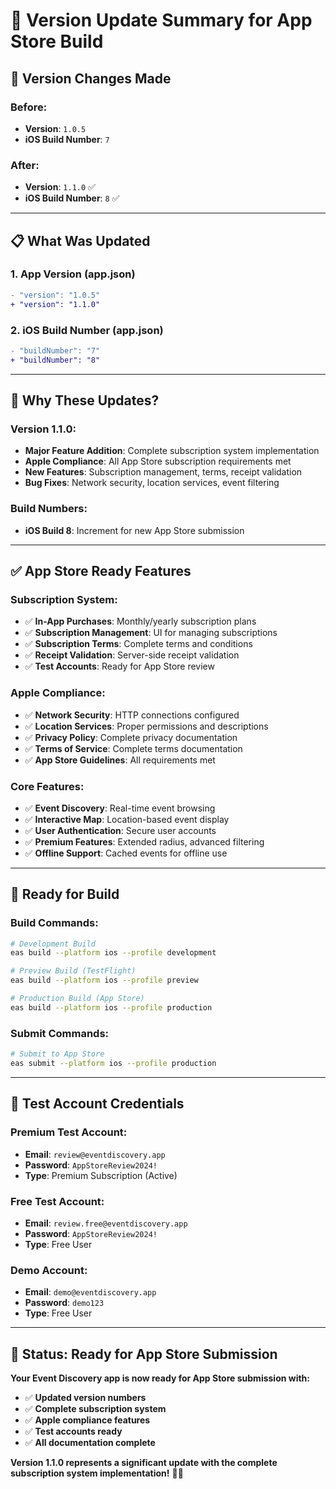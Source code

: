 # 📱 Version Update Summary for App Store Build

## 🔄 **Version Changes Made**

### **Before:**
- **Version**: `1.0.5`
- **iOS Build Number**: `7`

### **After:**
- **Version**: `1.1.0` ✅
- **iOS Build Number**: `8` ✅

---

## 📋 **What Was Updated**

### **1. App Version (app.json)**
```diff
- "version": "1.0.5"
+ "version": "1.1.0"
```

### **2. iOS Build Number (app.json)**
```diff
- "buildNumber": "7"
+ "buildNumber": "8"
```



---

## 🎯 **Why These Updates?**

### **Version 1.1.0:**
- **Major Feature Addition**: Complete subscription system implementation
- **Apple Compliance**: All App Store subscription requirements met
- **New Features**: Subscription management, terms, receipt validation
- **Bug Fixes**: Network security, location services, event filtering

### **Build Numbers:**
- **iOS Build 8**: Increment for new App Store submission

---

## ✅ **App Store Ready Features**

### **Subscription System:**
- ✅ **In-App Purchases**: Monthly/yearly subscription plans
- ✅ **Subscription Management**: UI for managing subscriptions
- ✅ **Subscription Terms**: Complete terms and conditions
- ✅ **Receipt Validation**: Server-side receipt validation
- ✅ **Test Accounts**: Ready for App Store review

### **Apple Compliance:**
- ✅ **Network Security**: HTTP connections configured
- ✅ **Location Services**: Proper permissions and descriptions
- ✅ **Privacy Policy**: Complete privacy documentation
- ✅ **Terms of Service**: Complete terms documentation
- ✅ **App Store Guidelines**: All requirements met

### **Core Features:**
- ✅ **Event Discovery**: Real-time event browsing
- ✅ **Interactive Map**: Location-based event display
- ✅ **User Authentication**: Secure user accounts
- ✅ **Premium Features**: Extended radius, advanced filtering
- ✅ **Offline Support**: Cached events for offline use

---

## 🚀 **Ready for Build**

### **Build Commands:**
```bash
# Development Build
eas build --platform ios --profile development

# Preview Build (TestFlight)
eas build --platform ios --profile preview

# Production Build (App Store)
eas build --platform ios --profile production
```

### **Submit Commands:**
```bash
# Submit to App Store
eas submit --platform ios --profile production
```

---

## 📱 **Test Account Credentials**

### **Premium Test Account:**
- **Email**: `review@eventdiscovery.app`
- **Password**: `AppStoreReview2024!`
- **Type**: Premium Subscription (Active)

### **Free Test Account:**
- **Email**: `review.free@eventdiscovery.app`
- **Password**: `AppStoreReview2024!`
- **Type**: Free User

### **Demo Account:**
- **Email**: `demo@eventdiscovery.app`
- **Password**: `demo123`
- **Type**: Free User

---

## 🎉 **Status: Ready for App Store Submission**

**Your Event Discovery app is now ready for App Store submission with:**
- ✅ **Updated version numbers**
- ✅ **Complete subscription system**
- ✅ **Apple compliance features**
- ✅ **Test accounts ready**
- ✅ **All documentation complete**

**Version 1.1.0 represents a significant update with the complete subscription system implementation!** 🚀📱
